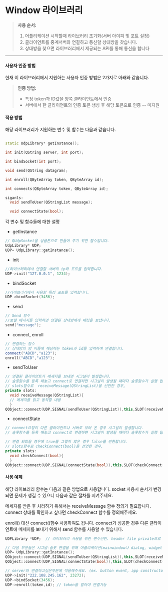 
# Window 라이브러리

> **사용 순서:**
>1. 어플리케이션 시작할때 라이브러리 초기화(서버 아이피 및 포트 설정)
>2. 클라이언트를 중계서버와 연결하고 통신할 상대방을 찾습니다.
>3. 상대방을 찾으면 라이브러리에서 제공되는 API를 통해 통신을 합니다

---------
#### 사용자 인증 방법
현재 이 라이브러리에서 지원하는 사용자 인증 방법은 2가지로 아래와 같습니다.

> **인증 방법:**
> - 특정 token과 ID값을 양쪽 클라이언트에서 인증
> - 서버에서 한 클라이언트의 인증 토큰 생성 후 해당 토큰으로 인증 -- 미지원 

#### 적용 방법

해당 라이브러리가 지원하는 변수 및 함수는 다음과 같습니다.
```cpp

static UdpLibrary* getInstance();

int init(QString server, int port);

int bindSocket(int port);

void send(QString datagram);

int enroll(QByteArray token, QByteArray id);

int connects(QByteArray token, QByteArray id);

siganls: 
  void sendToUser(QStringList message);

  void connectState(bool);
```
각 변수 및 함수들에 대한 설명


- getInstance
```cpp
// QUdpSocket을 싱글톤으로 만들어 주기 위한 함수입니다.
UdpLibrary* UDP;
UDP= UdpLibrary::getInstance();
```

- init 
```cpp
//라이브러리에서 연결할 서버의 ip와 포트를 입력합니다.
UDP->init("127.0.0.1", 1234);
```
- bindSocket
```cpp
//라이브러리에서 사용할 특정 포트를 입력합니다.
UDP->bindSocket(3456);
```
- send
```cpp
// Send 함수
//보낼 메시지를 입력하면 연결된 상대방에게 패킷을 보냅니다.
send("message");
```
- connect, enroll
```cpp
// 연결하는 함수
// 상대방의 방 이름에 해당하는 token과 id를 입력하여 연결합니다.
connect("ABCD","a123");
enroll("ABCD","a123");
```
- sendToUser
```cpp
// 연결된 클라이언트가 메세지를 보내면 시그널이 발생합니다.
// 슬롯함수를 등록 해놓고 connect로 연결하면 시그널이 발생될 때마다 슬롯함수가 실행 됩니다.
// slots함수로  receiveMessage(QStringList)을 선언한 경우,
private slots:
  void receiveMessage(QStringList){
  // 메세지를 읽고 동작할 내용
  }
QObject::connect(UDP,SIGNAL(sendToUser(QStringList)),this,SLOT(receiveMessage(QStringList)));
```

- connectState
```cpp
// connect요청이 다른 클라이언트나 서버로 부터 온 경우 시그널이 발생합니다.
// 슬롯함수를 등록 해놓고 connect로 연결하면 시그널이 발생될 때마다 슬롯함수가 실행 됩니다.

// 연결 되었을 경우에 true를 그렇지 않은 경우 false를 반환합니다.
// slots함수로 checkConnect(bool)을 선언한 경우,
private slots:
  void checkConnect(bool){
  }
QObject::connect(UDP,SIGNAL(connectState(bool)),this,SLOT(checkConnect(bool)));
```

#### 사용 예제

해당 라이브러리 함수는 다음과 같은 방법으로 사용합니다.
socket 사용시 순서가 변경되면 문제가 생길 수 있으니 다음과 같은 절차를 지켜주세요.

메세지를 받은 후 처리하기 위해서는 receiveMessage 함수 정의가 필요합니다.
connect 상태를 확인하고 싶다면 checkConnect 함수를 정의해주세요.

enroll() 대신 connect()함수 사용하여도 됩니다.
connect가 성공한 경우 다른 클라이언트에 메세지를 보내기 위해서 send 함수를 사용할 수 있습니다.

```cpp
UDPLibrary *UDP;  // 라이브러리 사용을 위한 변수선언. header file private으로 선언추천

// 다음 부분들은 시그널-슬롯 연결을 위해 어플리케이션(mainwindow나 dialog, widget 등) 생성자에 선언해주세요.
UDP= UdpLibrary::getInstance();
QObject::connect(UDP,SIGNAL(sendToUser(QStringList)),this,SLOT(receiveMessage(QStringList)));
QObject::connect(UDP,SIGNAL(connectState(bool)),this,SLOT(checkConnect(bool)));

// server와 연결하고싶은부분에 적용해주세요. (ex. button event, app constructor)
UDP->init("222.108.245.162", 23272);
UDP->bindSocket(3456);
UDP->enroll(token,id); // token을 알아야 연결가능

```
